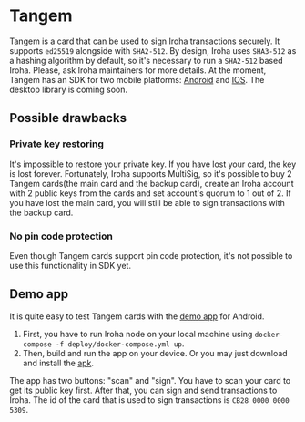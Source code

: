 # Tangem
Tangem is a card that can be used to sign Iroha transactions securely. It supports `ed25519` alongside with `SHA2-512`. By design, Iroha uses `SHA3-512` as a hashing algorithm by default, so it's necessary to run a `SHA2-512` based Iroha. Please, ask Iroha maintainers for more details. At the moment, Tangem has an SDK for two mobile platforms: [Android](https://github.com/Tangem/tangem-sdk-android) and [IOS](https://github.com/Tangem/tangem-sdk-ios). The desktop library is coming soon. 
## Possible drawbacks 
### Private key restoring
It's impossible to restore your private key. If you have lost your card, the key is lost forever. Fortunately, Iroha supports MultiSig, so it's possible to buy 2 Tangem cards(the main card and the backup card), create an Iroha account with 2 public keys from the cards and set account's quorum to 1 out of 2. If you have lost the main card, you will still be able to sign transactions with the backup card.
### No pin code protection
Even though Tangem cards support pin code protection, it's not possible to use this functionality in SDK yet.

## Demo app
It is quite easy to test Tangem cards with the [demo app](https://github.com/dolgopolovwork/TangemTest/tree/master/app) for Android. 
1) First, you have to run Iroha node on your local machine using  `docker-compose -f deploy/docker-compose.yml up`. 
2) Then, build and run the app on your device. Or you may just download and install the [apk](https://github.com/dolgopolovwork/TangemTest/tree/master/app-debug.apk).

The app has two buttons: "scan" and "sign". You have to scan your card to get its public key first. After that, you can sign and send transactions to Iroha. The id of the card that is used to sign transactions is `CB28 0000 0000 5309`.
